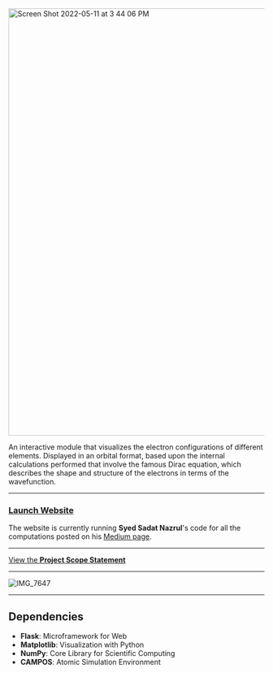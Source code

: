 <img width="841" alt="Screen Shot 2022-05-11 at 3 44 06 PM" src="https://user-images.githubusercontent.com/35755386/167932969-5c051cbf-9da8-4825-8068-9d0457df736c.png">

An interactive module that visualizes the electron configurations of different elements. Displayed in an orbital format, based upon the internal calculations performed that involve the famous Dirac equation, which describes the shape and structure of the electrons in terms of the wavefunction.

---

### [Launch Website](https://electron-visualized.herokuapp.com)

The website is currently running **Syed Sadat Nazrul**'s code for all the computations posted on his [Medium page](https://towardsdatascience.com/quantum-physics-visualization-with-python-35df8b365ff).


---

[View the **Project Scope Statement**](https://github.com/wonmor/ElectronVisualized/blob/main/docs/John%20Seong%20-%20ICS3%20Project%20Scope%20Statement%20-%20ElectronVisualized.pdf)

---

![IMG_7647](https://user-images.githubusercontent.com/35755386/166985579-96c2d483-e74c-4802-ac92-762b2ccc8bc9.jpg)

---

## Dependencies
- **Flask**: Microframework for Web
- **Matplotlib**: Visualization with Python
- **NumPy**: Core Library for Scientific Computing
- **CAMPOS**: Atomic Simulation Environment 
